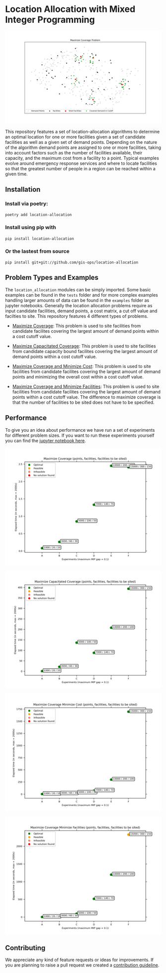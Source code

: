 # Location Allocation with Mixed Integer Programming

![Maximize Coverage Example](/examples/img/maximize_coverage_example.png?raw=true "Maximize Coverage Example Problem")

This repository features a set of location-allocation algorithms to determine an optimal location for one or more facilities given a set of candidate facilities as well as a given set of demand points. Depending on the nature of the algorithm demand points are assigned to one or more facilities, taking into account factors such as the number of facilities available, their capacity, and the maximum cost from a facility to a point. Typical examples evolve around emergency response services and where to locate facilities so that the greatest number of people in a region can be reached within a given time.

## Installation

### Install via poetry:

`poetry add location-allocation`

### Install using pip with

`pip install location-allocation`

### Or the lastest from source

`pip install git+git://github.com/gis-ops/location-allocation`

## Problem Types and Examples

The `location_allocation` modules can be simply imported. Some basic examples can be found in the `tests` folder and for more complex examples handling larger amounts of data can be found in the `examples` folder as jupyter notebooks. Generally the location allocation problems require as input candidate facilities, demand points, a cost matrix, a cut off value and facilties to site. This repository features 4 different types of problems.

- [Maximize Coverage](/examples/maximize_coverage.ipynb): This problem is used to site facilities from candidate facilites covering the largest amount of demand points within a cost cutoff value.

- [Maximize Capacitated Coverage](/examples/maximize_coverage_capacitated.ipynb): This problem is used to site facilities from candidate capacity bound facilites covering the largest amount of demand points within a cost cutoff value.

- [Maximize Coverage and Minimize Cost](/examples/maximize_coverage_minimize_cost.ipynb): This problem is used to site facilities from candidate facilites covering the largest amount of demand points and minimizing the overall cost within a cost cutoff value.

- [Maximize Coverage and Minimize Facilities](/examples/maximize_coverage_minimize_facilities.ipynb): This problem is used to site facilities from candidate facilites covering the largest amount of demand points within a cost cutoff value. The difference to maximize coverage is that the number of facilities to be sited does not have to be specified.


## Performance

To give you an idea about performance we have run a set of experiments for different problem sizes. If you want to run these experiments yourself you can find the [jupyter notebook here](/examples/performance.ipynb).

![Maximize Coverage Performance](/examples/img/maximize_coverage.png?raw=true "Maximize Coverage")

![Maximize Capacitated Coverage Performance](/examples/img/maximize_coverage_capacitated.png?raw=true "Maximize Capacitated Coverage")

![Maximize Coverage Minimize Cost Performance](/examples/img/maximize_coverage_minimize_cost.png?raw=true "Maximize Coverage Minimize Cost")

![Maximize Coverage Minimize Facilities Performance](/examples/img/maximize_coverage_minimize_facilities.png?raw=true "Maximize Coverage Minimize Facilities")

## Contributing

We appreciate any kind of feature requests or ideas for improvements. If you are planning to raise a pull request we created a [contribution guideline](https://github.com/gis-ops/location-allocation/blob/master/CONTRIBUTING.md).

